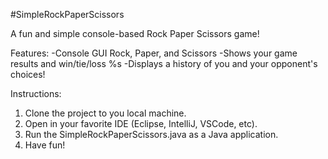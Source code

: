 #SimpleRockPaperScissors

A fun and simple console-based Rock Paper Scissors game!

Features:
-Console GUI Rock, Paper, and Scissors 
-Shows your game results and win/tie/loss %s
-Displays a history of you and your opponent's choices!

Instructions:
1. Clone the project to you local machine.
2. Open in your favorite IDE (Eclipse, IntelliJ, VSCode, etc).
3. Run the SimpleRockPaperScissors.java as a Java application.
4. Have fun!

